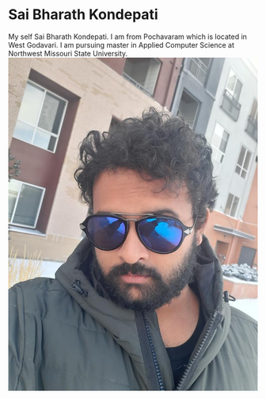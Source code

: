 # Sai Bharath Kondepati
My self Sai Bharath Kondepati. I am from Pochavaram which is located in West Godavari. I am pursuing master in Applied Computer Science at Northwest Missouri State University.
![image](https://github.com/saibharathkondepati/assignment2-kondepati/blob/main/myimage.jpeg)


